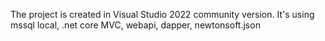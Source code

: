 The project is created in Visual Studio 2022 community version.
It's using mssql local, .net core MVC, webapi, dapper, newtonsoft.json
